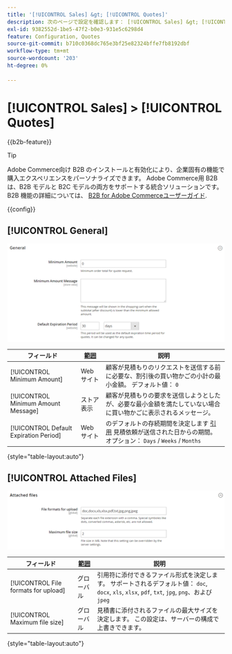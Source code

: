 ```yaml
---
title: '[!UICONTROL Sales] &gt; [!UICONTROL Quotes]'
description: 次のページで設定を確認します： [!UICONTROL Sales] &gt; [!UICONTROL Quotes] コマース管理のページ。
exl-id: 9382552d-1be5-47f2-b0e3-931e5c6298d4
feature: Configuration, Quotes
source-git-commit: b710c0368dc765e3bf25e82324bffe7fb8192dbf
workflow-type: tm+mt
source-wordcount: '203'
ht-degree: 0%

---
```


# [!UICONTROL Sales] > [!UICONTROL Quotes]

{{b2b-feature}}

>[!TIP]
>
>Adobe Commerce向け B2B のインストールと有効化により、企業固有の機能で購入エクスペリエンスをパーソナライズできます。 Adobe Commerce用 B2B は、B2B モデルと B2C モデルの両方をサポートする統合ソリューションです。 B2B 機能の詳細については、 [B2B for Adobe Commerceユーザーガイド](https://experienceleague.adobe.com/docs/commerce-admin/b2b/introduction.html).

{{config}}

<!-- [Quotes](https://docs.magento.com/user-guide/sales/quotes.html) -->

## [!UICONTROL General]

![一般](./assets/quotes-general.png)<!-- zoom -->

| フィールド | [範囲](../../getting-started/websites-stores-views.md#scope-settings) | 説明 |
|--- |--- |--- |
| [!UICONTROL Minimum Amount] | Web サイト | 顧客が見積もりのリクエストを送信する前に必要な、割引後の買い物かごの小計の最小金額。 デフォルト値： `0` |
| [!UICONTROL Minimum Amount Message] | ストア表示 | 顧客が見積もりの要求を送信しようとしたが、必要な最小金額を満たしていない場合に買い物かごに表示されるメッセージ。 |
| [!UICONTROL Default Expiration Period] | Web サイト | のデフォルトの存続期間を決定します [引用](../../b2b/quote-price-negotiation.md) 見積依頼が送信された日からの期間。 オプション： `Days` / `Weeks` / `Months` |

{style="table-layout:auto"}

## [!UICONTROL Attached Files]

![添付ファイル](./assets/quotes-attached-files.png)<!-- zoom -->

| フィールド | [範囲](../../getting-started/websites-stores-views.md#scope-settings) | 説明 |
|--- |--- |--- |
| [!UICONTROL File formats for upload] | グローバル | 引用符に添付できるファイル形式を決定します。 サポートされるデフォルト値： `doc`, `docx`, `xls`, `xlsx`, `pdf`, `txt`, `jpg`, `png`、および `jpeg` |
| [!UICONTROL Maximum file size] | グローバル | 見積書に添付されるファイルの最大サイズを決定します。 この設定は、サーバーの構成で上書きできます。 |

{style="table-layout:auto"}
